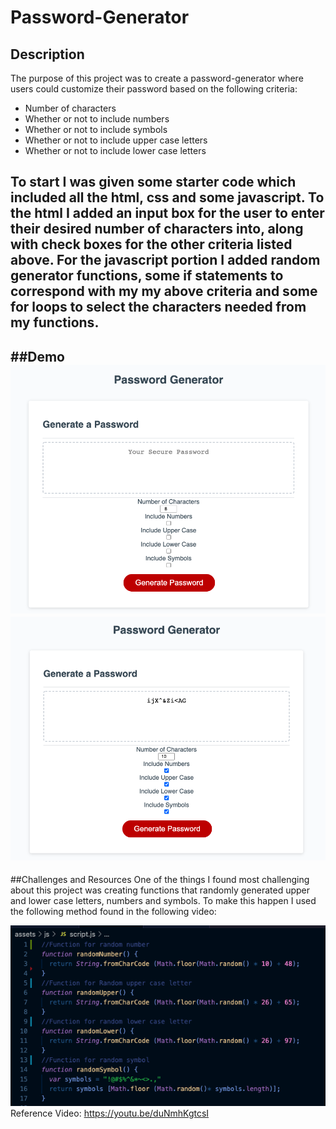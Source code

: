# Password-Generator

## Description
The purpose of this project was to create a password-generator where users could customize their password based on the following criteria:
* Number of characters
* Whether or not to include numbers
* Whether or not to include symbols
* Whether or not to include upper case letters
* Whether or not to include lower case letters

To start I was given some starter code which included all the html, css and some javascript. To the html I added an input box for the user to enter their desired number of characters into, along with check boxes for the other criteria listed above. For the javascript portion I added random generator functions, some if statements to correspond with my my above criteria and some for loops to select the characters needed from my functions. 
---
##Demo
![Screenshot1](assets/images/Demo1.png) 
![Screenshot2](assets/images/Demo2.png)
---
##Challenges and Resources
One of the things I found most challenging about this project was creating functions that randomly generated upper and lower case letters, numbers and symbols. To make this happen I used the following method found in the following video:

![Code](assets/images/ReferenceCode.png) 
Reference Video: https://youtu.be/duNmhKgtcsI 